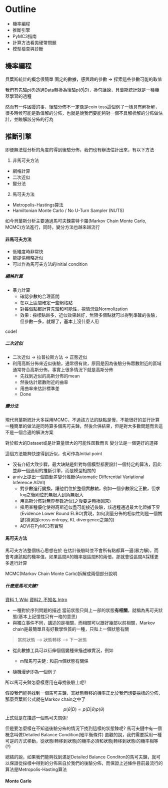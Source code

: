 # Outline
* 機率編程
* 推斷引擎
* PyMC3指南
* 計算方法看拋硬幣問題
* 模型檢查與診斷
  
## 機率編程

貝葉斯統計的概念很簡單
固定的數據，感興趣的參數 -> 探索這些參數可能的取值

我們有先驗$p(\theta)$透過Data轉換為後驗$p(\theta | D)$，換句話說，貝葉斯統計就是一種機器學習的過程

然而有一件困擾的事，後驗分佈不一定像是coin toss這個例子一樣具有解析解，很多時候可能是數值解的分佈，也就是說我們要能夠對一個不具解析解的分佈做估計，並瞭解該分佈的行為

## 推斷引擎

即便無法從分析的角度的得到後驗分佈，我們也有辦法估計出來，有以下方法

1. 非馬可夫方法
* 網格計算
* 二次近似
* 變分法

2. 馬可夫方法
* Metropolis-Hastings算法
* Hamiltonian Monte Carlo / No U-Turn Sampler (NUTS)


如今貝葉斯分析主要通過馬可夫鍊蒙特卡羅(Markov Chain Monte Carlo, MCMC)方法進行，同時，變分方法也越來越流行

#### 非馬可夫方法
* 低維度時非常快
* 能提供粗略近似
* 可以作為馬可夫方法的initial condition
##### 網格計算
* 暴力計算
  * 確認參數的合理區間
  * 在以上區間確定一些網格點
  * 對每個點都計算先驗和可能性，視情況做Normolization
  * 效果 : 採樣點越多，近似效果越好，無限多個點就可以得到準確的後驗，但參數一多，就爆了，基本上沒什麼人用

code1

##### 二次近似
* 二次近似 -> 拉普拉斯方法 -> 正態近似
* 利用高斯分佈來近似後驗，通常很有效，原因是因為後驗分佈眾數附近的區域通常符合高斯分佈，事實上很多情況下就是高斯分佈
  * 先找到近似的高斯分佈的mean
  * 然後估計眾數附近的曲率
  * 用曲率來估計標準差
  * Done

##### 變分法
現代貝葉斯統計大多採用MCMC，不過該方法的缺點是慢，不能很好的並行計算
一種簡單的做法是同時算多個馬可夫鍊，然後合併結果，但是對大多數問題而言這不是一個合適的解決方案

對於較大的Dataset或是計算量很大的可能性函數而言 變分法是一個更好的選擇

這個方法能夠快速得到近似，也可作為Initial point

* 沒有介紹大致步驟，最大缺點是針對每個模型都要設計一個特定的算法，因此並非一個通用的推斷引擎，而是模型相關的
* arxiv上提出一個自動差變分推斷(Automatic Differential Variational Inference ADVI)
  * 對參數進行變換，讓他們位於整個實數軸，例如一個參數限定正數，但求log之後則位於無限大到負無限大
  * 用高斯分佈對無界參數近似(之後要逆轉換回來)
  * 採用某種優化使得高斯近似盡可能接近後驗，該過程通過最大化證據下界(Evidence Lower Bound ELBO)實現，如何測量分佈的相似性則是一個關鍵(猜測是cross entropy, KL divergence之類的)
  * ADVI在PyMC3有實現

#### 馬可夫方法

馬可夫方法整個核心思想在於
在估計後驗時並不會所有點都算一遍(暴力解)，而會考慮該點的機率值，如果區間A的機率是區間B的兩倍，那就會從區間A採樣更多進行計算

MCMC(Markov Chain Monte Carlo)拆解成兩個部分說明

##### 什麼是馬可夫鍊?
[資料 1, Wiki](https://zh.wikipedia.org/wiki/%E9%A9%AC%E5%B0%94%E5%8F%AF%E5%A4%AB%E9%93%BE)
[資料2, 不知名 Intro](http://episte.math.ntu.edu.tw/articles/mm/mm_09_3_08/page2.html)
* 一種對於序列問題的描述
當前狀態只與上一部的狀態**有相關**，就稱為馬可夫狀態(基本上記憶性只有一格的意思)
* 與獨立事件不同，講述的是相關，而相關可以跟好幾部以前相關，Markov chain是最簡單且有好數學性質的一種，只和上一個狀態有關

> 當前狀態 --> 狀態轉移 --> 下一狀態

* 從此數據工具可以衍伸個個變種來描述線實況，例如
  * m階馬可夫鏈 : 和前m個狀態有關係

* 隨機漫步即為一個例子

所以馬可夫鍊怎麼樣應用在尋找後驗上呢?

假設我們能夠找到一個馬可夫鍊，其狀態轉移的機率正比於我們想要採樣的分佈，那麼貝葉斯公式就在Markov chain之中了

$$
p(\theta | D) \propto p(D | \theta) p(\theta)
$$
上式就是在描述一個馬可夫關係!

但是要怎麼樣在不知道後驗分佈的情況下找到這樣的狀態鍊呢?
馬可夫鏈中有一個概念叫做Detailed Balance Condition(細平衡條件)
直觀的說，我們需要採用一種可逆的方式移動，從狀態i轉移到狀態j的機率必須和狀態j轉移到狀態i的機率相等(?)

總結的說，如果我們能夠找到滿足Detailed Balance Conditon的馬可夫鍊，就可以保證從採樣中得到的分佈來自於我們的後驗分佈，而保證上述條件目前最流行的算法是Metropolis-Hasting算法

#### Monte Carlo
